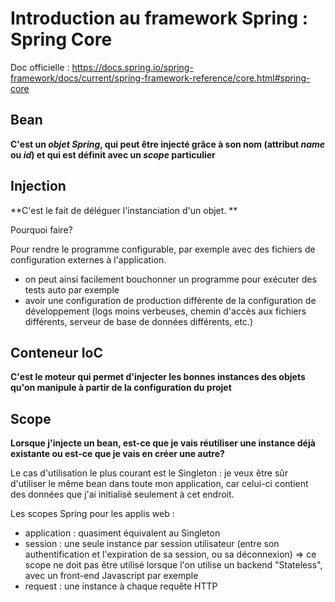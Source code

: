 # Introduction au framework Spring : Spring Core

Doc officielle : https://docs.spring.io/spring-framework/docs/current/spring-framework-reference/core.html#spring-core

## Bean
**C'est un _objet Spring_, qui peut être injecté grâce à son nom (attribut _name_ ou _id_) et qui est définit avec un _scope_ particulier**

## Injection
**C'est le fait de déléguer l'instanciation d'un objet. **

Pourquoi faire?

Pour rendre le programme configurable, par exemple avec des fichiers de configuration externes à l'application.
- on peut ainsi facilement bouchonner un programme pour exécuter des tests auto par exemple
- avoir une configuration de production différente de la configuration de développement (logs moins verbeuses, chemin d'accès aux fichiers différents, serveur de base de données différents, etc.)

## Conteneur IoC

**C'est le moteur qui permet d'injecter les bonnes instances des objets qu'on manipule à partir de la configuration du projet**

## Scope

**Lorsque j'injecte un bean, est-ce que je vais réutiliser une instance déjà existante ou est-ce que je vais en créer une autre?**

Le cas d'utilisation le plus courant est le Singleton : je veux être sûr d'utiliser le même bean dans toute mon application, car celui-ci contient des données que j'ai initialisé seulement à cet endroit.

Les scopes Spring pour les applis web : 
- application : quasiment équivalent au Singleton
- session : une seule instance par session utilisateur (entre son authentification et l'expiration de sa session, ou sa déconnexion)
  => ce scope ne doit pas être utilisé lorsque l'on utilise un backend "Stateless", avec un front-end Javascript par exemple
- request : une instance à chaque requête HTTP

